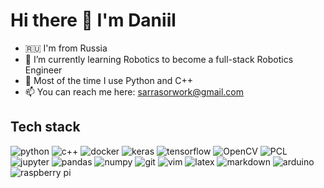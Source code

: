 # Hi there 👋 I'm Daniil

- 🇷🇺 I'm from Russia
- 🌱 I’m currently learning Robotics to become a full-stack Robotics Engineer
- 🤖 Most of the time I use Python and C++
- 📫 You can reach me here: [sarrasorwork@gmail.com](mailto:sarrasorwork@gmail.com)

<!--- **My CV:** [click](https://raw.githubusercontent.com/Sarrasor/Sarrasor/main/cv.pdf) ---> 

## Tech stack

![python](https://img.shields.io/badge/python%20-%2314354C.svg?&style=for-the-badge&logo=python&logoColor=white)
![c++](https://img.shields.io/badge/c++%20-%2314354C.svg?&style=for-the-badge&logo=c%2B%2B&logoColor=white)
![docker](https://img.shields.io/badge/docker-%232496ED.svg?&style=for-the-badge&logo=docker&logoColor=white)
![keras](https://img.shields.io/badge/Keras%20-%23D00000.svg?&style=for-the-badge&logo=Keras&logoColor=white)
![tensorflow](https://img.shields.io/badge/Tensorflow%20-%23F37626.svg?&style=for-the-badge&logo=Tensorflow&logoColor=white)
![OpenCV](https://img.shields.io/badge/OpenCV%20-%23326ce5.svg?&style=for-the-badge&logo=opencv&logoColor=white)
![PCL](https://img.shields.io/badge/PCL%20-%93ba65.svg?&style=for-the-badge&logo=pcl&logoColor=white)
![jupyter](https://img.shields.io/badge/Jupyter%20-%23F37626.svg?&style=for-the-badge&logo=Jupyter&logoColor=white)
![pandas](https://img.shields.io/badge/pandas%20-%23150458.svg?&style=for-the-badge&logo=pandas&logoColor=white)
![numpy](https://img.shields.io/badge/numpy%20-%232671E5.svg?&style=for-the-badge&logo=numpy&logoColor=white)
![git](https://img.shields.io/badge/git%20-%23F05033.svg?&style=for-the-badge&logo=git&logoColor=white)
![vim](https://img.shields.io/badge/vim-%2342B029.svg?&style=for-the-badge&logo=vim&logoColor=white)
![latex](https://img.shields.io/badge/latex-008080.svg?&style=for-the-badge&logo=latex&logoColor=white)
![markdown](https://img.shields.io/badge/markdown-%23000000.svg?&style=for-the-badge&logo=markdown&logoColor=white)
![arduino](https://img.shields.io/badge/-Arduino-00979D?style=for-the-badge&logo=Arduino&logoColor=white)
![raspberry pi](https://img.shields.io/badge/RASPBERRY%20PI-%23C51A4A.svg?&style=for-the-badge&logo=raspberry%20pi&logoColor=white)
